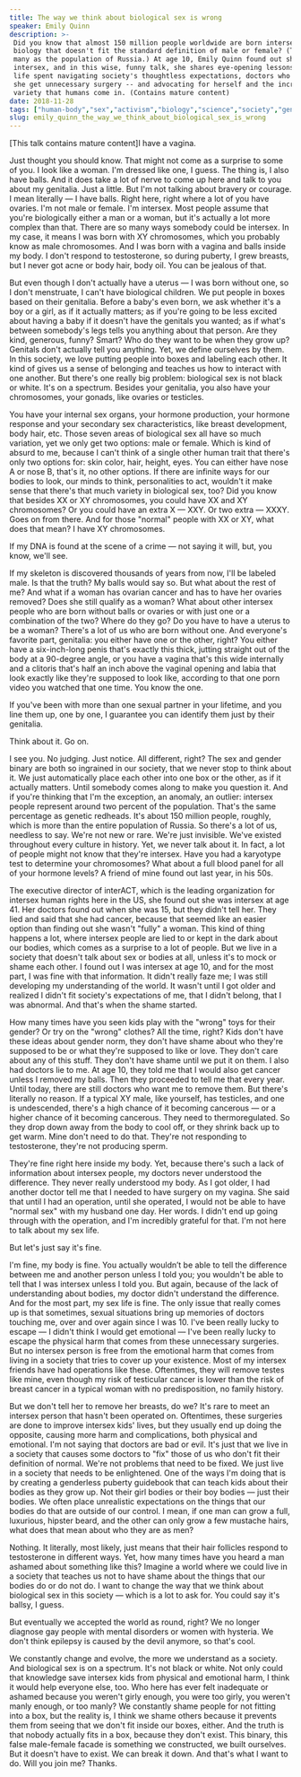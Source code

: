 ```yaml
---
title: The way we think about biological sex is wrong
speaker: Emily Quinn
description: >-
 Did you know that almost 150 million people worldwide are born intersex -- with
 biology that doesn't fit the standard definition of male or female? (That's as
 many as the population of Russia.) At age 10, Emily Quinn found out she was
 intersex, and in this wise, funny talk, she shares eye-opening lessons from a
 life spent navigating society's thoughtless expectations, doctors who demanded
 she get unnecessary surgery -- and advocating for herself and the incredible
 variety that humans come in. (Contains mature content)
date: 2018-11-28
tags: ["human-body","sex","activism","biology","science","society","gender-spectrum","humanity","social-change","health"]
slug: emily_quinn_the_way_we_think_about_biological_sex_is_wrong
---
```


[This talk contains mature content]I have a vagina.

Just thought you should know. That might not come as a surprise to some of you. I look
like a woman. I'm dressed like one, I guess. The thing is, I also have balls. And it does
take a lot of nerve to come up here and talk to you about my genitalia. Just a little. But
I'm not talking about bravery or courage. I mean literally — I have balls. Right here,
right where a lot of you have ovaries. I'm not male or female. I'm intersex. Most people
assume that you're biologically either a man or a woman, but it's actually a lot more
complex than that. There are so many ways somebody could be intersex. In my case, it means
I was born with XY chromosomes, which you probably know as male chromosomes. And I was
born with a vagina and balls inside my body. I don't respond to testosterone, so during
puberty, I grew breasts, but I never got acne or body hair, body oil. You can be jealous
of that.

But even though I don't actually have a uterus — I was born without one, so I don't
menstruate, I can't have biological children. We put people in boxes based on their
genitalia. Before a baby's even born, we ask whether it's a boy or a girl, as if it
actually matters; as if you're going to be less excited about having a baby if it doesn't
have the genitals you wanted; as if what's between somebody's legs tells you anything
about that person. Are they kind, generous, funny? Smart? Who do they want to be when they
grow up? Genitals don't actually tell you anything. Yet, we define ourselves by them. In
this society, we love putting people into boxes and labeling each other. It kind of gives
us a sense of belonging and teaches us how to interact with one another. But there's one
really big problem: biological sex is not black or white. It's on a spectrum. Besides your
genitalia, you also have your chromosomes, your gonads, like ovaries or
testicles.

You have your internal sex organs, your hormone production, your hormone response and your
secondary sex characteristics, like breast development, body hair, etc. Those seven areas
of biological sex all have so much variation, yet we only get two options: male or female.
Which is kind of absurd to me, because I can't think of a single other human trait that
there's only two options for: skin color, hair, height, eyes. You can either have nose A
or nose B, that's it, no other options. If there are infinite ways for our bodies to look,
our minds to think, personalities to act, wouldn't it make sense that there's that much
variety in biological sex, too? Did you know that besides XX or XY chromosomes, you could
have XX and XY chromosomes? Or you could have an extra X — XXY. Or two extra — XXXY. Goes
on from there. And for those "normal" people with XX or XY, what does that mean? I have XY
chromosomes.

If my DNA is found at the scene of a crime — not saying it will, but, you know, we'll
see.

If my skeleton is discovered thousands of years from now, I'll be labeled male. Is that
the truth? My balls would say so. But what about the rest of me? And what if a woman has
ovarian cancer and has to have her ovaries removed? Does she still qualify as a woman?
What about other intersex people who are born without balls or ovaries or with just one or
a combination of the two? Where do they go? Do you have to have a uterus to be a woman?
There's a lot of us who are born without one. And everyone's favorite part, genitalia: you
either have one or the other, right? You either have a six-inch-long penis that's exactly
this thick, jutting straight out of the body at a 90-degree angle, or you have a vagina
that's this wide internally and a clitoris that's half an inch above the vaginal opening
and labia that look exactly like they're supposed to look like, according to that one porn
video you watched that one time. You know the one.

If you've been with more than one sexual partner in your lifetime, and you line them up,
one by one, I guarantee you can identify them just by their genitalia.

Think about it. Go on.

I see you. No judging. Just notice. All different, right? The sex and gender binary are
both so ingrained in our society, that we never stop to think about it. We just
automatically place each other into one box or the other, as if it actually matters. Until
somebody comes along to make you question it. And if you're thinking that I'm the
exception, an anomaly, an outlier: intersex people represent around two percent of the
population. That's the same percentage as genetic redheads. It's about 150 million people,
roughly, which is more than the entire population of Russia. So there's a lot of us,
needless to say. We're not new or rare. We're just invisible. We've existed throughout
every culture in history. Yet, we never talk about it. In fact, a lot of people might not
know that they're intersex. Have you had a karyotype test to determine your chromosomes?
What about a full blood panel for all of your hormone levels? A friend of mine found out
last year, in his 50s.

The executive director of interACT, which is the leading organization for intersex human
rights here in the US, she found out she was intersex at age 41. Her doctors found out
when she was 15, but they didn't tell her. They lied and said that she had cancer, because
that seemed like an easier option than finding out she wasn't "fully" a woman. This kind
of thing happens a lot, where intersex people are lied to or kept in the dark about our
bodies, which comes as a surprise to a lot of people. But we live in a society that
doesn't talk about sex or bodies at all, unless it's to mock or shame each other. I found
out I was intersex at age 10, and for the most part, I was fine with that information. It
didn't really faze me; I was still developing my understanding of the world. It wasn't
until I got older and realized I didn't fit society's expectations of me, that I didn't
belong, that I was abnormal. And that's when the shame started.

How many times have you seen kids play with the "wrong" toys for their gender? Or try on
the "wrong" clothes? All the time, right? Kids don't have these ideas about gender norm,
they don't have shame about who they're supposed to be or what they're supposed to like or
love. They don't care about any of this stuff. They don't have shame until we put it on
them. I also had doctors lie to me. At age 10, they told me that I would also get cancer
unless I removed my balls. Then they proceeded to tell me that every year. Until today,
there are still doctors who want me to remove them. But there's literally no reason. If a
typical XY male, like yourself, has testicles, and one is undescended, there's a high
chance of it becoming cancerous — or a higher chance of it becoming cancerous. They need
to thermoregulated. So they drop down away from the body to cool off, or they shrink back
up to get warm. Mine don't need to do that. They're not responding to testosterone,
they're not producing sperm.

They're fine right here inside my body. Yet, because there's such a lack of information
about intersex people, my doctors never understood the difference. They never really
understood my body. As I got older, I had another doctor tell me that I needed to have
surgery on my vagina. She said that until I had an operation, until she operated, I would
not be able to have "normal sex" with my husband one day. Her words. I didn't end up going
through with the operation, and I'm incredibly grateful for that. I'm not here to talk
about my sex life.

But let's just say it's fine.

I'm fine, my body is fine. You actually wouldn’t be able to tell the difference between me
and another person unless I told you; you wouldn't be able to tell that I was intersex
unless I told you. But again, because of the lack of understanding about bodies, my doctor
didn't understand the difference. And for the most part, my sex life is fine. The only
issue that really comes up is that sometimes, sexual situations bring up memories of
doctors touching me, over and over again since I was 10. I've been really lucky to escape
— I didn't think I would get emotional — I've been really lucky to escape the physical
harm that comes from these unnecessary surgeries. But no intersex person is free from the
emotional harm that comes from living in a society that tries to cover up your existence.
Most of my intersex friends have had operations like these. Oftentimes, they will remove
testes like mine, even though my risk of testicular cancer is lower than the risk of
breast cancer in a typical woman with no predisposition, no family history.

But we don't tell her to remove her breasts, do we? It's rare to meet an intersex person
that hasn't been operated on. Oftentimes, these surgeries are done to improve intersex
kids' lives, but they usually end up doing the opposite, causing more harm and
complications, both physical and emotional. I'm not saying that doctors are bad or evil.
It's just that we live in a society that causes some doctors to "fix" those of us who
don't fit their definition of normal. We're not problems that need to be fixed. We just
live in a society that needs to be enlightened. One of the ways I'm doing that is by
creating a genderless puberty guidebook that can teach kids about their bodies as they
grow up. Not their girl bodies or their boy bodies — just their bodies. We often place
unrealistic expectations on the things that our bodies do that are outside of our control.
I mean, if one man can grow a full, luxurious, hipster beard, and the other can only grow
a few mustache hairs, what does that mean about who they are as men?

Nothing. It literally, most likely, just means that their hair follicles respond to
testosterone in different ways. Yet, how many times have you heard a man ashamed about
something like this? Imagine a world where we could live in a society that teaches us not
to have shame about the things that our bodies do or do not do. I want to change the way
that we think about biological sex in this society — which is a lot to ask for. You could
say it's ballsy, I guess.

But eventually we accepted the world as round, right? We no longer diagnose gay people
with mental disorders or women with hysteria. We don't think epilepsy is caused by the
devil anymore, so that's cool.

We constantly change and evolve, the more we understand as a society. And biological sex
is on a spectrum. It's not black or white. Not only could that knowledge save intersex
kids from physical and emotional harm, I think it would help everyone else, too. Who here
has ever felt inadequate or ashamed because you weren't girly enough, you were too girly,
you weren't manly enough, or too manly? We constantly shame people for not fitting into a
box, but the reality is, I think we shame others because it prevents them from seeing that
we don't fit inside our boxes, either. And the truth is that nobody actually fits in a
box, because they don't exist. This binary, this false male-female facade is something we
constructed, we built ourselves. But it doesn't have to exist. We can break it down. And
that's what I want to do. Will you join me? Thanks.

<!--
ad_duration=3.33
comment_count=103
event="TEDWomen 2018"
external_start_time=0
has_talk_citation=0
intro_duration=11.82
is_subtitle_required="False"
is_talk_featured="True"
language="en"
language_swap="False"
native_language="en"
number_of_related_talks=6
number_of_speakers=1
number_of_subtitled_videos=22
number_of_tags=10
number_of_talk_download_languages=22
number_of_talk_more_resources=0
number_of_talk_recommendations=1
number_of_talks_take_actions=2
post_ad_duration=0.83
published_timestamp="2019-01-31 15:49:34"
recording_date="2018-11-28"
speaker_description="Artist, activist, author"
speaker_is_published=1
speaker_name="Emily Quinn"
talk_more_resources=[]
talk_name="The way we think about biological sex is wrong"
talk_recommendations_blurb="More resources curated by Emily Quinn"
talks_tags=["human-body","sex","activism","biology","science","society","gender-spectrum","humanity","social-change","health"]
url_audio="https://download.ted.com/talks/EmilyQuinn_2018W.mp3?apikey=acme-roadrunner"
url_photo_speaker="https://pe.tedcdn.com/images/ted/e76488ace85182c6ba7b2923e29c2e9253a6004a_254x191.jpg"
url_photo_talk="https://s3.amazonaws.com/talkstar-photos/uploads/ef77b50b-926a-4809-a417-94b1771b08fd/EmilyQuinn_2018W-embed.jpg"
url_webpage="https://www.ted.com/talks/emily_quinn_the_way_we_think_about_biological_sex_is_wrong"
video_type_name="TED Stage Talk"
-->